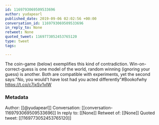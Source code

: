 ```yaml
---
id: 1169793069509533696
author: yudapearl
published_date: 2019-09-06 02:02:56 +00:00
conversation_id: 1169793069509533696
in_reply_to: None
retweet: None
quoted_tweet: 1169773052453765120
type: tweet
tags:

---
```


The coin-game (below) exemplifies this kind of contradiction. Win-on-correct-guess is one model of the world, random winning (ignoring your guess) is another. Both are compatible with experiments, yet the second says:"No, you would't have lost had you acted differently"#Bookofwhy https://t.co/c7jxSv1vlW

### Metadata

Author: [[@yudapearl]]
Conversation: [[conversation-1169793069509533696]]
In reply to: [[None]]
Retweet of: [[None]]
Quoted tweet: [[1169773052453765120]]
